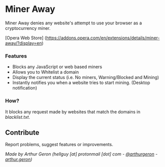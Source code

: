 # Miner Away
Miner Away denies any website's attempt to use your browser as a cryptocurrency miner.

[Opera Web Store] (https://addons.opera.com/en/extensions/details/miner-away/?display=en)

### Features
- Blocks any JavaScript or web based miners
- Allows you to Whitelist a domain
- Display the current status (i.e. No miners, Warning/Blocked and Mining)
- Instantly notifies you when a website tries to start mining. (Desktop notification)

### How?
It blocks any request made by websites that match the domains in *blacklist.txt*.

## Contribute
Report problems, suggest features or improvements.

*Made by Arthur Geron (hellguy [at] protonmail [dot] com - [@arthurgeron](https://www.twitter.com/arthurgeron) - [arthur.geron](https://arthurgeron.azurewebsites.net/))*